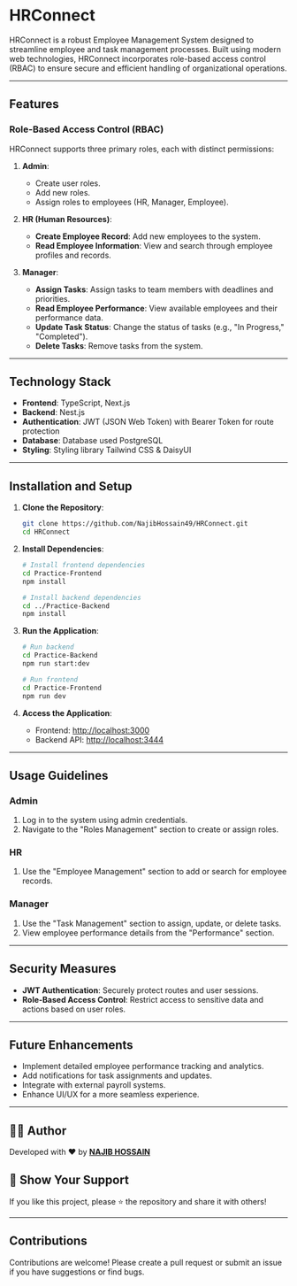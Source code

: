 # HRConnect

HRConnect is a robust Employee Management System designed to streamline employee and task management processes. Built using modern web technologies, HRConnect incorporates role-based access control (RBAC) to ensure secure and efficient handling of organizational operations.

---

## Features

### Role-Based Access Control (RBAC)
HRConnect supports three primary roles, each with distinct permissions:

1. **Admin**:
   - Create user roles.
   - Add new roles.
   - Assign roles to employees (HR, Manager, Employee).

2. **HR (Human Resources)**:
   - **Create Employee Record**: Add new employees to the system.
   - **Read Employee Information**: View and search through employee profiles and records.

3. **Manager**:
   - **Assign Tasks**: Assign tasks to team members with deadlines and priorities.
   - **Read Employee Performance**: View available employees and their performance data.
   - **Update Task Status**: Change the status of tasks (e.g., "In Progress," "Completed").
   - **Delete Tasks**: Remove tasks from the system.

---

## Technology Stack

- **Frontend**: TypeScript, Next.js
- **Backend**: Nest.js
- **Authentication**: JWT (JSON Web Token) with Bearer Token for route protection
- **Database**: Database used PostgreSQL
- **Styling**:  Styling library Tailwind CSS & DaisyUI

---

## Installation and Setup

1. **Clone the Repository**:
   ```bash
   git clone https://github.com/NajibHossain49/HRConnect.git
   cd HRConnect
   ```

2. **Install Dependencies**:
   ```bash
   # Install frontend dependencies
   cd Practice-Frontend
   npm install

   # Install backend dependencies
   cd ../Practice-Backend
   npm install
   ```

3. **Run the Application**:
   ```bash
   # Run backend
   cd Practice-Backend
   npm run start:dev

   # Run frontend
   cd Practice-Frontend
   npm run dev
   ```

5. **Access the Application**:
   - Frontend: [http://localhost:3000](http://localhost:3000)
   - Backend API: [http://localhost:3444](http://localhost:3444)

---

## Usage Guidelines

### Admin
1. Log in to the system using admin credentials.
2. Navigate to the "Roles Management" section to create or assign roles.

### HR
1. Use the "Employee Management" section to add or search for employee records.

### Manager
1. Use the "Task Management" section to assign, update, or delete tasks.
2. View employee performance details from the "Performance" section.

---

## Security Measures
- **JWT Authentication**: Securely protect routes and user sessions.
- **Role-Based Access Control**: Restrict access to sensitive data and actions based on user roles.

---

## Future Enhancements
- Implement detailed employee performance tracking and analytics.
- Add notifications for task assignments and updates.
- Integrate with external payroll systems.
- Enhance UI/UX for a more seamless experience.

---

## 🧑‍💻 Author

Developed with ❤️ by **[NAJIB HOSSAIN](https://github.com/NajibHossain49)**  
 

## 🌟 Show Your Support

If you like this project, please ⭐ the repository and share it with others!

---

## Contributions
Contributions are welcome! Please create a pull request or submit an issue if you have suggestions or find bugs.



